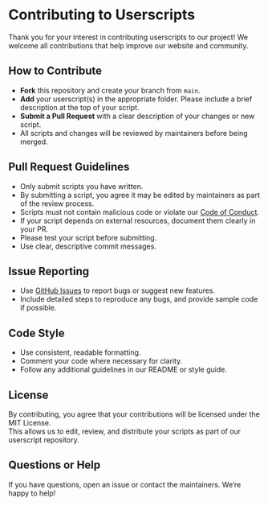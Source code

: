 # Contributing to Userscripts

Thank you for your interest in contributing userscripts to our project! We welcome all contributions that help improve our website and community.

## How to Contribute

- **Fork** this repository and create your branch from `main`.
- **Add** your userscript(s) in the appropriate folder. Please include a brief description at the top of your script.
- **Submit a Pull Request** with a clear description of your changes or new script.
- All scripts and changes will be reviewed by maintainers before being merged.

## Pull Request Guidelines

- Only submit scripts you have written.
- By submitting a script, you agree it may be edited by maintainers as part of the review process.
- Scripts must not contain malicious code or violate our [Code of Conduct](CODE_OF_CONDUCT.md).
- If your script depends on external resources, document them clearly in your PR.
- Please test your script before submitting.
- Use clear, descriptive commit messages.

## Issue Reporting

- Use [GitHub Issues](https://github.com/pokefarm-com/userscripts/issues) to report bugs or suggest new features.
- Include detailed steps to reproduce any bugs, and provide sample code if possible.

## Code Style

- Use consistent, readable formatting.
- Comment your code where necessary for clarity.
- Follow any additional guidelines in our README or style guide.

## License

By contributing, you agree that your contributions will be licensed under the MIT License.  
This allows us to edit, review, and distribute your scripts as part of our userscript repository.

## Questions or Help

If you have questions, open an issue or contact the maintainers. We’re happy to help!